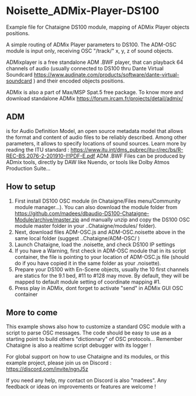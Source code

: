 # Noisette_ADMix-Player-DS100
Example file for Chataigne DS100 module, mapping of ADMix Player objects positions.

A simple routing of ADMix Player parameters to DS100.
The ADM-OSC module is input only, receiving OSC "/track/" x, y, z of sound objects.

ADMixplayer is a free standalone ADM .BWF player, that can playback 64 channels of audio (usually connected to DS100 thru Dante Virtual Soundcard https://www.audinate.com/products/software/dante-virtual-soundcard ) and their encoded objects positions.

ADMix is also a part of Max/MSP Spat.5 free package.
To know more and download standalone ADMix https://forum.ircam.fr/projects/detail/admix/

## ADM
is for Audio Definition Model, an open source metadata model that allows the format and content of audio files to be reliably described. 
Among other parameters, it allows to specify locations of sound sources.
Learn more by reading the ITU standard : https://www.itu.int/dms_pubrec/itu-r/rec/bs/R-REC-BS.2076-2-201910-I!!PDF-E.pdf
ADM .BWF Files can be produced by ADmix tools, directly by DAW like Nuendo, or tools like Dolby Atmos Production Suite...

## How to setup
1. First install DS100 OSC module (in Chataigne/Files menu/Community module manager...). You can also download the module folder from https://github.com/madees/dbaudio-DS100-Chataigne-Module/archive/master.zip and manually unzip and copy the DS100 OSC module master folder in your ..Chataigne/modules/ folder).
2. Next, download files ADM-OSC.js and ADM-OSC.noisette above in the same local folder (suggest ..Chataigne/ADM-OSC/ )
3. Launch Chataigne, load the .noisette, and check DS100 IP settings
4. If you have a Warning, first check in ADM-OSC module that in its script container, the file is pointing to your location of ADM-OSC.js file (should do if you have copied it in the same folder as your .noisette).
5. Prepare your DS100 with En-Scene objects, usually the 10 first channels are statics for the 9.1 bed, #11 to #128 may move. By default, they will be mapped to default module setting of coordinate mapping #1.
6. Press play in ADMix, dont forget to activate "send" in ADMix GUI OSC container

## More to come
This example shows also how to customize a standard OSC module with a script to parse OSC messages.
The code should be easy to use as a starting point to build others "dictionnary" of OSC protocols...
Remember Chataigne is also a realtime script debugger with its logger !

For global support on how to use Chataigne and its modules, or this example project, please join us on Discord : https://discord.com/invite/ngnJ5z 

If you need any help, my contact on Discord is also "madees". Any feedback or ideas on improvements or features are welcome !
